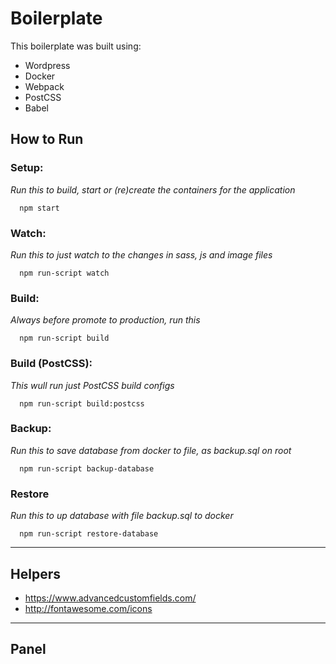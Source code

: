 # Boilerplate

This boilerplate was built using:

- Wordpress
- Docker
- Webpack
- PostCSS
- Babel

## How to Run

### Setup:

_Run this to build, start or (re)create the containers for the application_

```
  npm start
```

### Watch:

_Run this to just watch to the changes in sass, js and image files_

```
  npm run-script watch
```

### Build:

_Always before promote to production, run this_

```
  npm run-script build
```

### Build (PostCSS):

_This wull run just PostCSS build configs_

```
  npm run-script build:postcss
```

### Backup:

_Run this to save database from docker to file, as backup.sql on root_

```
  npm run-script backup-database
```

### Restore

_Run this to up database with file backup.sql to docker_

```
  npm run-script restore-database
```

---

## Helpers

- https://www.advancedcustomfields.com/
- http://fontawesome.com/icons

---

## Panel 

